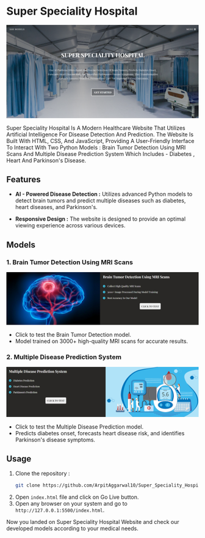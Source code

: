 # Super Speciality Hospital

![Super Speciality Hospital](images/Home%20Page.png)

Super Speciality Hospital Is A Modern Healthcare Website That Utilizes Artificial Intelligence For Disease Detection And Prediction. The Website Is Built With HTML, CSS, And JavaScript, Providing A User-Friendly Interface To Interact With Two Python Models : Brain Tumor Detection Using MRI Scans And Multiple Disease Prediction System Which Includes - Diabetes , Heart And Parkinson's Disease.

## Features

- **AI - Powered Disease Detection :** Utilizes advanced Python models to detect brain tumors and predict multiple diseases such as diabetes, heart diseases, and Parkinson's.

- **Responsive Design :** The website is designed to provide an optimal viewing experience across various devices.

## Models

### 1. Brain Tumor Detection Using MRI Scans
![Brain Tumor Detection](images/BTD.png)
- Click to test the Brain Tumor Detection model.
- Model trained on 3000+ high-quality MRI scans for accurate results.

### 2. Multiple Disease Prediction System
![Multiple Disease Prediction](images/MDPS.png)
- Click to test the Multiple Disease Prediction model.
- Predicts diabetes onset, forecasts heart disease risk, and identifies Parkinson's disease symptoms.

## Usage

1. Clone the repository :
   ```bash
   git clone https://github.com/ArpitAggarwal10/Super_Speciality_Hospital.git
   ```
2. Open `index.html` file and click on Go Live button.
3. Open any browser on your system and go to `http://127.0.0.1:5500/index.html`.

Now you landed on Super Speciality Hospital Website and check our developed models according to your medical needs.